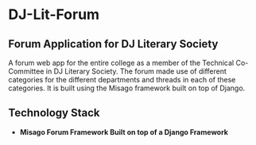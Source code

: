 # DJ-Lit-Forum
## Forum Application for DJ Literary Society

A forum web app for the entire college as a member of the Technical Co-Committee in DJ Literary Society. The forum made use of different categories for the different departments and threads in each of these categories. It is built using the Misago framework built on top of Django.

## Technology Stack
- **Misago Forum Framework Built on top of a Django Framework**
